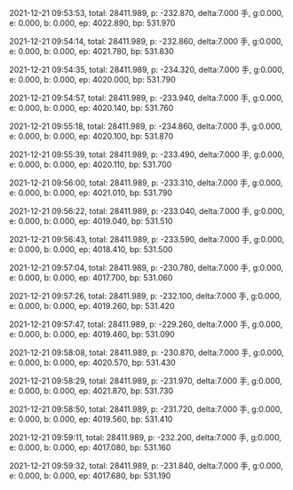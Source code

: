 2021-12-21 09:53:53, total: 28411.989, p: -232.870, delta:7.000 手, g:0.000, e: 0.000, b: 0.000, ep: 4022.890, bp: 531.970

2021-12-21 09:54:14, total: 28411.989, p: -232.860, delta:7.000 手, g:0.000, e: 0.000, b: 0.000, ep: 4021.780, bp: 531.830

2021-12-21 09:54:35, total: 28411.989, p: -234.320, delta:7.000 手, g:0.000, e: 0.000, b: 0.000, ep: 4020.000, bp: 531.790

2021-12-21 09:54:57, total: 28411.989, p: -233.940, delta:7.000 手, g:0.000, e: 0.000, b: 0.000, ep: 4020.140, bp: 531.760

2021-12-21 09:55:18, total: 28411.989, p: -234.860, delta:7.000 手, g:0.000, e: 0.000, b: 0.000, ep: 4020.100, bp: 531.870

2021-12-21 09:55:39, total: 28411.989, p: -233.490, delta:7.000 手, g:0.000, e: 0.000, b: 0.000, ep: 4020.110, bp: 531.700

2021-12-21 09:56:00, total: 28411.989, p: -233.310, delta:7.000 手, g:0.000, e: 0.000, b: 0.000, ep: 4021.010, bp: 531.790

2021-12-21 09:56:22, total: 28411.989, p: -233.040, delta:7.000 手, g:0.000, e: 0.000, b: 0.000, ep: 4019.040, bp: 531.510

2021-12-21 09:56:43, total: 28411.989, p: -233.590, delta:7.000 手, g:0.000, e: 0.000, b: 0.000, ep: 4018.410, bp: 531.500

2021-12-21 09:57:04, total: 28411.989, p: -230.780, delta:7.000 手, g:0.000, e: 0.000, b: 0.000, ep: 4017.700, bp: 531.060

2021-12-21 09:57:26, total: 28411.989, p: -232.100, delta:7.000 手, g:0.000, e: 0.000, b: 0.000, ep: 4019.260, bp: 531.420

2021-12-21 09:57:47, total: 28411.989, p: -229.260, delta:7.000 手, g:0.000, e: 0.000, b: 0.000, ep: 4019.460, bp: 531.090

2021-12-21 09:58:08, total: 28411.989, p: -230.870, delta:7.000 手, g:0.000, e: 0.000, b: 0.000, ep: 4020.570, bp: 531.430

2021-12-21 09:58:29, total: 28411.989, p: -231.970, delta:7.000 手, g:0.000, e: 0.000, b: 0.000, ep: 4021.870, bp: 531.730

2021-12-21 09:58:50, total: 28411.989, p: -231.720, delta:7.000 手, g:0.000, e: 0.000, b: 0.000, ep: 4019.560, bp: 531.410

2021-12-21 09:59:11, total: 28411.989, p: -232.200, delta:7.000 手, g:0.000, e: 0.000, b: 0.000, ep: 4017.080, bp: 531.160

2021-12-21 09:59:32, total: 28411.989, p: -231.840, delta:7.000 手, g:0.000, e: 0.000, b: 0.000, ep: 4017.680, bp: 531.190